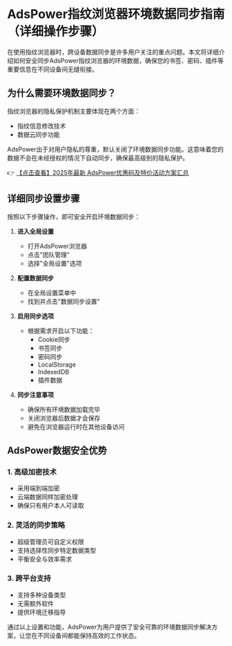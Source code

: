 # AdsPower指纹浏览器环境数据同步指南（详细操作步骤）

在使用指纹浏览器时，跨设备数据同步是许多用户关注的重点问题。本文将详细介绍如何安全同步AdsPower指纹浏览器的环境数据，确保您的书签、密码、插件等重要信息在不同设备间无缝衔接。

## 为什么需要环境数据同步？

指纹浏览器的隐私保护机制主要体现在两个方面：
- 指纹信息修改技术
- 数据云同步功能

AdsPower出于对用户隐私的尊重，默认关闭了环境数据同步功能。这意味着您的数据不会在未经授权的情况下自动同步，确保最高级别的隐私保护。

👉 [【点击查看】2025年最新 AdsPower优惠码及特价活动方案汇总](https://bit.ly/adspower_free)

## 详细同步设置步骤

按照以下步骤操作，即可安全开启环境数据同步：

1. **进入全局设置**
   - 打开AdsPower浏览器
   - 点击"团队管理"
   - 选择"全局设置"选项

2. **配置数据同步**
   - 在全局设置菜单中
   - 找到并点击"数据同步设置"

3. **启用同步选项**
   - 根据需求开启以下功能：
     - Cookie同步
     - 书签同步
     - 密码同步
     - LocalStorage
     - IndexedDB
     - 插件数据

4. **同步注意事项**
   - 确保所有环境数据加载完毕
   - 关闭浏览器后数据才会保存
   - 避免在浏览器运行时在其他设备访问

## AdsPower数据安全优势

### 1. 高级加密技术
- 采用端到端加密
- 云端数据同样加密处理
- 确保只有用户本人可读取

### 2. 灵活的同步策略
- 超级管理员可自定义权限
- 支持选择性同步特定数据类型
- 平衡安全与效率需求

### 3. 跨平台支持
- 支持多种设备类型
- 无需额外软件
- 提供环境迁移指导

通过以上设置和功能，AdsPower为用户提供了安全可靠的环境数据同步解决方案，让您在不同设备间都能保持高效的工作状态。